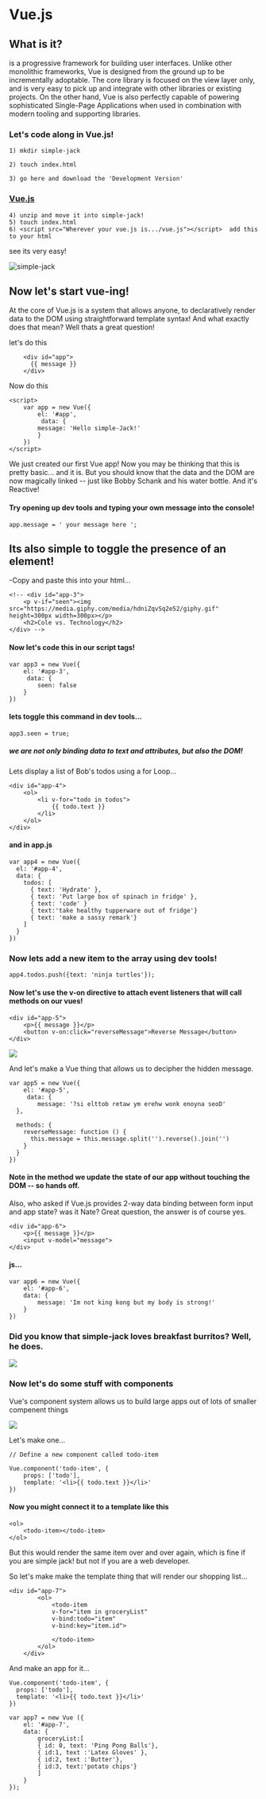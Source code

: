 
# Vue.js

## What is it?

is a progressive framework for building user interfaces. Unlike other monolithic frameworks, Vue is designed from the ground up to be incrementally adoptable. The core library is focused on the view layer only, and is very easy to pick up and integrate with other libraries or existing projects. On the other hand, Vue is also perfectly capable of powering sophisticated Single-Page Applications when used in combination with modern tooling and supporting libraries.

### Let's code along in Vue.js!



	1) mkdir simple-jack

	2) touch index.html

	3) go here and download the 'Development Version' 

### [Vue.js](https://vuejs.org/v2/guide/installation.html)

	4) unzip and move it into simple-jack!
	5) touch index.html
	6) <script src="Wherever your vue.js is.../vue.js"></script>  add this to your html

see its very easy!

![simple-jack](http://i.imgur.com/0FV2mgs.jpg)


## Now let's start vue-ing!

At the core of Vue.js is a system that allows anyone,  to declaratively render data to the DOM using straightforward template syntax!
And what exactly does that mean?  Well thats a great question!

let's do this

		<div id="app">
		  {{ message }}
		</div>

Now do this

	<script>
		var app = new Vue({
	  		el: '#app',
	 		 data: {
	    	message: 'Hello simple-Jack!'
	  		}
		})
	</script>

We just created our first Vue app!  Now you may be thinking that this is pretty basic... and it is.  But you should know that the data and the DOM are now magically linked -- just like Bobby Schank and his water bottle.  And it's Reactive!

#### Try opening up dev tools and typing your own message into the console!

	app.message = ' your message here ';

## Its also simple to toggle the presence of an element! 
-Copy and paste this into your html...

	<!-- <div id="app-3">
  		<p v-if="seen"><img src="https://media.giphy.com/media/hdniZqvSq2e52/giphy.gif" height=300px width=300px></p>
  		<h2>Cole vs. Technology</h2>
	</div> -->



#### Now let's code this in our script tags!

	var app3 = new Vue({
  		el: '#app-3',
 		 data: {
    		seen: false
  		}
	})

#### lets toggle this command in dev tools...

	app3.seen = true; 

##### we are not only binding data to text and attributes, but also the DOM!


Lets display a list of Bob's todos using a for Loop...

	<div id="app-4">
  		<ol>
    		<li v-for="todo in todos">
      			{{ todo.text }}
    		</li>
  		</ol>
	</div>

#### and in app.js

	var app4 = new Vue({
	  el: '#app-4',
	  data: {
	    todos: [
	      { text: 'Hydrate' },
	      { text: 'Put large box of spinach in fridge' },
	      { text: 'code' }
	      { text:'take healthy tupperware out of fridge'}
	      { text: 'make a sassy remark'}
	    ]
	  }
	})

### Now lets add a new item to the array using dev tools! 

	app4.todos.push({text: 'ninja turtles'});


#### Now let's use the v-on directive to attach event listeners that will call methods on our vues!

	<div id="app-5">
  		<p>{{ message }}</p>
  		<button v-on:click="reverseMessage">Reverse Message</button>
	</div> 

![](https://statcdn.fandango.com/MPX/image/NBCU_Fandango/200/159/TropicThunder_SimpleJack.jpg)

And let's make a Vue thing that allows us to decipher the hidden message.

	var app5 = new Vue({
  		el: '#app-5',
 		 data: {
    		message: '?si elttob retaw ym erehw wonk enoyna seoD'
	  },

	  methods: {
	    reverseMessage: function () {
	      this.message = this.message.split('').reverse().join('')
	    }
	  }
	})

#### Note in the method we update the state of our app without touching the DOM -- so hands off.

Also, who asked if Vue.js provides 2-way data binding between form input and app state? was it Nate? Great question, the answer is of course yes.

	<div id="app-6">
  		<p>{{ message }}</p>
  		<input v-model="message">
	</div>

#### js...

	var app6 = new Vue({
  		el: '#app-6',
  		data: {
			message: 'Im not king kong but my body is strong!'
		}
	})
### Did you know that simple-jack loves breakfast burritos?  Well, he does.

![](https://www.chowstatic.com/assets/2015/03/31332_RecipeImage_chorizo_burrito.jpg)


### Now let's do some stuff with components 

Vue's component system allows us to build large apps out of lots of smaller compenent things

![](https://vuejs.org/images/components.png)

Let's make one... 

	// Define a new component called todo-item
	
	Vue.component('todo-item', {
  		props: ['todo'],
  		template: '<li>{{ todo.text }}</li>'
	})

#### Now you might connect it to a template like this
	
	<ol>
		<todo-item></todo-item>
	</ol>



But this would render the same item over and over again, which is fine if you are simple jack! but not if you are a web developer.

So let's make make the template thing that will render our shopping list...

	<div id="app-7">
			<ol>
				<todo-item
				v-for="item in groceryList"
				v-bind:todo="item"
				v-bind:key="item.id">
				
				</todo-item>
			</ol>
		</div>

And make an app for it...

	Vue.component('todo-item', {
	  props: ['todo'],
	  template: '<li>{{ todo.text }}</li>'
	})

	var app7 = new Vue ({
		el: '#app-7',
		data: {
			groceryList:[
			{ id: 0, text: 'Ping Pong Balls'},
			{ id:1, text :'Latex Gloves' },
			{ id:2, text :'Butter'},
			{ id:3, text:'potato chips'}
			]
		}
	});
